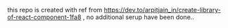 
this repo is created with ref from https://dev.to/arpitjain_in/create-library-of-react-component-1fa8 , no additional serup have been done.. 